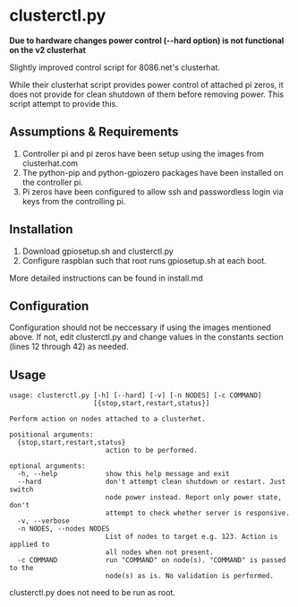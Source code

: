 clusterctl.py
=============

**Due to hardware changes power control (--hard option) is not functional on the v2 clusterhat**

Slightly improved control script for 8086.net's clusterhat.

While their clusterhat script provides power control of attached pi zeros, it does not provide for clean shutdown of them before removing power. This script attempt to provide this.

Assumptions & Requirements
-----------
1. Controller pi and pi zeros have been setup using the images from clusterhat.com
2. The python-pip and python-gpiozero packages have been installed on the controller pi.
3. Pi zeros have been configured to allow ssh and passwordless login via keys from the controlling pi.

Installation
------------
1. Download gpiosetup.sh and clusterctl.py
2. Configure raspbian such that root runs gpiosetup.sh at each boot.

More detailed instructions can be found in install.md

Configuration
-------------
Configuration should not be neccessary if using the images mentioned above. If not, edit clusterctl.py and change values in the constants section (lines 12 through 42) as needed.


Usage
-----
```
usage: clusterctl.py [-h] [--hard] [-v] [-n NODES] [-c COMMAND]
                     [{stop,start,restart,status}]

Perform action on nodes attached to a clusterhet.

positional arguments:
  {stop,start,restart,status}
                        action to be performed.

optional arguments:
  -h, --help            show this help message and exit
  --hard                don't attempt clean shutdown or restart. Just switch
                        node power instead. Report only power state, don't
                        attempt to check whether server is responsive.
  -v, --verbose
  -n NODES, --nodes NODES
                        List of nodes to target e.g. 123. Action is applied to
                        all nodes when not present.
  -c COMMAND            run "COMMAND" on node(s). "COMMAND" is passed to the
                        node(s) as is. No validation is performed.
```
clusterctl.py does not need to be run as root.